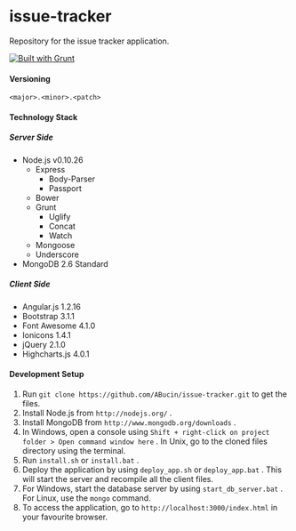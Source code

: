 issue-tracker
=============

Repository for the issue tracker application.

[![Built with Grunt](https://cdn.gruntjs.com/builtwith.png)](http://gruntjs.com/)

#### Versioning

`<major>.<minor>.<patch>`

#### Technology Stack

##### Server Side

* Node.js v0.10.26
  * Express
  	* Body-Parser
  	* Passport
  * Bower
  * Grunt
  	* Uglify
	* Concat
	* Watch
  * Mongoose
  * Underscore
* MongoDB 2.6 Standard

##### Client Side

* Angular.js 1.2.16
* Bootstrap 3.1.1
* Font Awesome 4.1.0
* Ionicons 1.4.1
* jQuery 2.1.0
* Highcharts.js 4.0.1

#### Development Setup

1. Run `git clone https://github.com/ABucin/issue-tracker.git` to get the files.
2. Install Node.js from `http://nodejs.org/` .
3. Install MongoDB from `http://www.mongodb.org/downloads` .
4. In Windows, open a console using `Shift + right-click on project folder > Open command window here` . In Unix, go to the cloned files directory using the terminal.
5. Run `install.sh` or `install.bat` .
6. Deploy the application by using `deploy_app.sh` or `deploy_app.bat` . This will start the server and recompile all the client files.
7. For Windows, start the database server by using `start_db_server.bat` . For Linux, use the `mongo` command.
8. To access the application, go to `http://localhost:3000/index.html` in your favourite browser.
